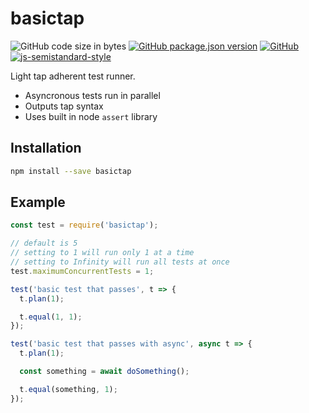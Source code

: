 # basictap
![GitHub code size in bytes](https://img.shields.io/github/languages/code-size/markwylde/basictap?style=flat-square)
[![GitHub package.json version](https://img.shields.io/github/package-json/v/markwylde/basictap?style=flat-square)](https://github.com/markwylde/basictap/blob/master/package.json)
[![GitHub](https://img.shields.io/github/license/markwylde/basictap?style=flat-square)](https://github.com/markwylde/basictap/blob/master/LICENSE)
[![js-semistandard-style](https://img.shields.io/badge/code%20style-semistandard-brightgreen.svg?style=flat-square)](https://github.com/standard/semistandard)

Light tap adherent test runner.

- Asyncronous tests run in parallel
- Outputs tap syntax
- Uses built in node `assert` library

## Installation
```bash
npm install --save basictap
```

## Example
```javascript
const test = require('basictap');

// default is 5
// setting to 1 will run only 1 at a time
// setting to Infinity will run all tests at once
test.maximumConcurrentTests = 1;

test('basic test that passes', t => {
  t.plan(1);

  t.equal(1, 1);
});

test('basic test that passes with async', async t => {
  t.plan(1);

  const something = await doSomething();

  t.equal(something, 1);
});
```
